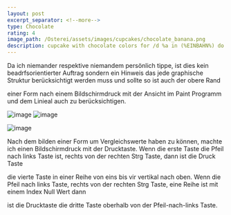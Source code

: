 ```yaml
---
layout: post
excerpt_separator: <!--more-->
type: Chocolate
rating: 4
image_path: /Osterei/assets/images/cupcakes/chocolate_banana.png
description: cupcake with chocolate colors for /d %a in (%EINBAHN%) do dir /b %a
---
```

Da ich niemander respektive niemandem persönlich tippe, ist dies kein beadrfsorientierter Auftrag sondern
ein Hinweis das jede graphische Struktur berücksichtigt werden muss und sollte so ist auch der obere Rand

einer Form nach einem Bildschirmdruck mit der Ansicht im Paint Programm und dem Linieal auch zu berücksichtigen.

![image](https://user-images.githubusercontent.com/75255909/179025342-651f643e-9825-46ac-9cd6-058b267ee97a.png)
![image](https://user-images.githubusercontent.com/75255909/178719199-1047863a-7713-4e89-9d36-d8361766d939.png)

![image](https://user-images.githubusercontent.com/75255909/179020183-fa4d6a54-b7b4-443c-8679-edc533102593.png)

Nach dem bilden einer Form um Vergleichswerte haben zu können, machte ich einen Bildschirmdruck mit der Drucktaste.
Wenn die erste Taste die Pfeil nach links Taste ist, rechts von der rechten Strg Taste, dann ist die Druck Taste

die vierte Taste in einer Reihe von eins bis vir vertikal nach oben.
Wenn die Pfeil nach links Taste, rechts von der rechten Strg Taste, eine Reihe ist mit einem Index Null Wert dann

ist die Drucktaste die dritte Taste oberhalb von der Pfeil-nach-links Taste.
